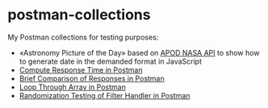 # postman-collections
My Postman collections for testing purposes:
* «Astronomy Picture of the Day» based on [APOD NASA API](https://api.nasa.gov) to show how to generate date in the demanded format in JavaScript
* [Compute Response Time in Postman](https://adequatica.medium.com/compute-response-time-in-postman-89ff3edd093e)
* [Brief Comparison of Responses in Postman](https://adequatica.medium.com/brief-comparison-of-responses-in-postman-aea23ee9d342)
* [Loop Through Array in Postman](https://adequatica.medium.com/loop-through-array-in-postman-f944a5265d62)
* [Randomization Testing of Filter Handler in Postman](https://adequatica.medium.com/randomization-testing-of-filter-handler-in-postman-5cc37432602c)
